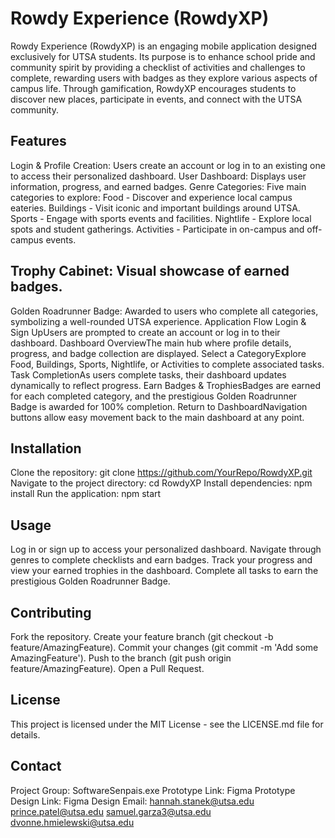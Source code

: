 # Rowdy Experience (RowdyXP)

Rowdy Experience (RowdyXP) is an engaging mobile application designed exclusively for UTSA students. Its purpose is to enhance school pride and community spirit by providing a checklist of activities and challenges to complete, rewarding users with badges as they explore various aspects of campus life. Through gamification, RowdyXP encourages students to discover new places, participate in events, and connect with the UTSA community.

## Features

Login & Profile Creation: Users create an account or log in to an existing one to access their personalized dashboard.
User Dashboard: Displays user information, progress, and earned badges.
Genre Categories: Five main categories to explore:
Food - Discover and experience local campus eateries.
Buildings - Visit iconic and important buildings around UTSA.
Sports - Engage with sports events and facilities.
Nightlife - Explore local spots and student gatherings.
Activities - Participate in on-campus and off-campus events.

## Trophy Cabinet: Visual showcase of earned badges.

Golden Roadrunner Badge: Awarded to users who complete all categories, symbolizing a well-rounded UTSA experience.
Application Flow
Login & Sign UpUsers are prompted to create an account or log in to their dashboard.
Dashboard OverviewThe main hub where profile details, progress, and badge collection are displayed.
Select a CategoryExplore Food, Buildings, Sports, Nightlife, or Activities to complete associated tasks.
Task CompletionAs users complete tasks, their dashboard updates dynamically to reflect progress.
Earn Badges & TrophiesBadges are earned for each completed category, and the prestigious Golden Roadrunner Badge is awarded for 100% completion.
Return to DashboardNavigation buttons allow easy movement back to the main dashboard at any point.

## Installation

Clone the repository:
git clone https://github.com/YourRepo/RowdyXP.git
Navigate to the project directory:
cd RowdyXP
Install dependencies:
npm install
Run the application:
npm start

## Usage

Log in or sign up to access your personalized dashboard.
Navigate through genres to complete checklists and earn badges.
Track your progress and view your earned trophies in the dashboard.
Complete all tasks to earn the prestigious Golden Roadrunner Badge.

## Contributing

Fork the repository.
Create your feature branch (git checkout -b feature/AmazingFeature).
Commit your changes (git commit -m 'Add some AmazingFeature').
Push to the branch (git push origin feature/AmazingFeature).
Open a Pull Request.

## License

This project is licensed under the MIT License - see the LICENSE.md file for details.

## Contact

Project Group: SoftwareSenpais.exe
Prototype Link: Figma Prototype
Design Link: Figma Design
Email:  hannah.stanek@utsa.edu
        prince.patel@utsa.edu
        samuel.garza3@utsa.edu
        dvonne.hmielewski@utsa.edu
